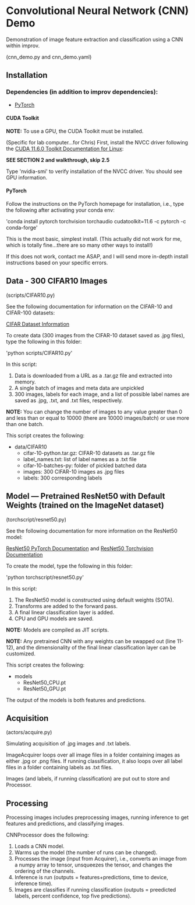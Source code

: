 # Convolutional Neural Network (CNN) Demo

Demonstration of image feature extraction and classification using a CNN within improv.

(cnn_demo.py and cnn_demo.yaml)

## Installation

### Dependencies (in addition to improv dependencies):
* [PyTorch](https://pytorch.org)

#### CUDA Toolkit
**NOTE:** To use a GPU, the CUDA Toolkit must be installed.

(Specific for lab computer...for Chris)
First, install the NVCC driver following the [CUDA 11.6.0 Toolkit Documentation for Linux](https://docs.nvidia.com/cuda/archive/11.6.0/cuda-installation-guide-linux/index.html):

**SEE SECTION 2 and walkthrough, skip 2.5**

Type 'nvidia-smi' to verify installation of the NVCC driver. You should see GPU information.

#### PyTorch
Follow the instructions on the PyTorch homepage for installation, i.e., type the following after activating your conda env:

'conda install pytorch torchvision torchaudio cudatoolkit=11.6 -c pytorch -c conda-forge'

This is the most basic, simplest install. (This actually did not work for me, which is totally fine...there are so many other ways to install!)

If this does not work, contact me ASAP, and I will send more in-depth install instructions based on your specific errors.

## Data - 300 CIFAR10 Images 

(scripts/CIFAR10.py)

See the following documentation for information on the CIFAR-10 and CIFAR-100 datasets:

[CIFAR Dataset Information](https://www.cs.toronto.edu/~kriz/cifar.html)

To create data (300 images from the CIFAR-10 dataset saved as .jpg files), type the following in this folder:

'python scripts/CIFAR10.py'

In this script:
1. Data is downloaded from a URL as a .tar.gz file and extracted into memory.
2. A single batch of images and meta data are unpickled
3. 300 images, labels for each image, and a list of possible label names are saved as .jpg, .txt, and .txt files, respectively.

**NOTE:** You can change the number of images to any value greater than 0 and less than or equal to 10000 (there are 10000 images/batch) or use more than one batch.

This script creates the following:
* data/CIFAR10
    * cifar-10-python.tar.gz: CIFAR-10 datasets as .tar.gz file
    * label_names.txt: list of label names as a .txt file
    * cifar-10-batches-py: folder of pickled batched data
    * images: 300 CIFAR-10 images as .jpg files
    * labels: 300 corresponding labels

## Model — Pretrained ResNet50 with Default Weights (trained on the ImageNet dataset)

(torchscript/resnet50.py)

See the following documentation for more information on the ResNet50 model:

[ResNet50 PyTorch Documentation](https://pytorch.org/hub/nvidia_deeplearningexamples_resnet50/) and [ResNet50 Torchvision Documentation](https://pytorch.org/vision/main/models/generated/torchvision.models.resnet50.html)

To create the model, type the following in this folder:

'python torchscript/resnet50.py'

In this script:
1. The ResNet50 model is constructed using default weights (SOTA).
2. Transforms are added to the forward pass.
3. A final linear classification layer is added.
4. CPU and GPU models are saved.

**NOTE:** Models are compiled as JIT scripts.

**NOTE:** Any pretrained CNN with any weights can be swapped out (line 11-12), and the dimensionality of the final linear classification layer can be customized.

This script creates the following:
* models
    * ResNet50_CPU.pt
    * ResNet50_GPU.pt

The output of the models is both features and predictions.

## Acquisition

(actors/acquire.py)

Simulating acquisition of .jpg images and .txt labels.

ImageAcquirer loops over all image files in a folder containing images as either .jpg or .png files. If running classification, it also loops over all label files in a folder containing labels as .txt files.

Images (and labels, if running classification) are put out to store and Processor.

## Processing

Processing images includes preprocessing images, running inference to get features and predictions, and classifying images.

CNNProcessor does the following:
1. Loads a CNN model.
2. Warms up the model (the number of runs can be changed).
3. Processes the image (input from Acquirer), i.e., converts an image from a numpy array to tensor, unsqueezes the tensor, and changes the ordering of the channels.
4. Inference is run (outputs = features+predictions, time to device, inference time).
5. Images are classifies if running classification (outputs = preedicted labels, percent confidence, top five predictions).
